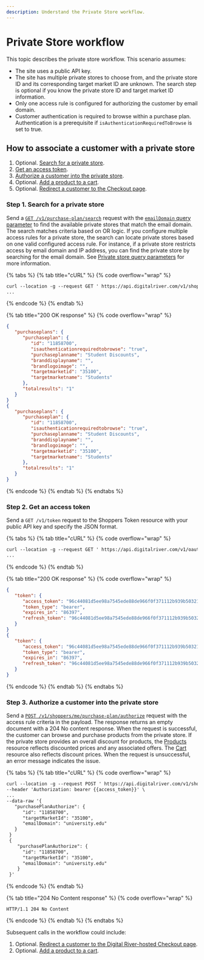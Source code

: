 ```yaml
---
description: Understand the Private Store workflow.
---
```


# Private Store workflow

This topic describes the private store workflow. This scenario assumes:

* The site uses a public API key.
* The site has multiple private stores to choose from, and the private store ID and its corresponding target market ID are unknown. The search step is optional if you know the private store ID and target market ID information.
* Only one access rule is configured for authorizing the customer by email domain.
* Customer authentication is required to browse within a purchase plan. Authentication is a prerequisite if `isAuthenticationRequiredToBrowse` is set to true.

## How to associate a customer with a private store

1. Optional. [Search for a private store](private-store-workflow.md#step-1.-search-for-a-private-store).
2. [Get an access token](private-store-workflow.md#step-2.-get-an-access-token).
3. [Authorize a customer into the private store](private-store-workflow.md#step-3.-authorize-a-customer-into-the-private-store).
4. Optional. [Add a product to a cart](../../cart/creating-or-updating-a-cart/adding-a-product-to-a-cart.md).
5. Optional. [Redirect a customer to the Checkout page](../../cart/redirecting-to-a-digital-river-hosted-cart.md).

### Step 1. Search for a private store

Send a [`GET /v1/purchase-plan/search`](https://www.digitalriver.com/docs/commerce-shopper-api/#tag/Purchase-Plan-Search/paths/\~1v1\~1shoppers\~1me\~1purchase-plan\~1search/get) request with the [`emailDomain` query parameter](../../../general-resources/shopper-apis-reference/private-store.md#email-domain) to find the available private stores that match the email domain. The search matches criteria based on OR logic. If you configure multiple access rules for a private store, the search can locate private stores based on one valid configured access rule. For instance, if a private store restricts access by email domain and IP address, you can find the private store by searching for the email domain. See [Private store query parameters](../../../general-resources/shopper-apis-reference/private-store.md#private-store-query-parameters) for more information.

{% tabs %}
{% tab title="cURL" %}
{% code overflow="wrap" %}
```html
curl --location -g --request GET ' https://api.digitalriver.com/v1/shoppers/me/purchase-plan/search? emailDomain=university.edu&apiKey=apiKey' \--header 'Authorization: bearer {{access_token}}' \ 
...
```
{% endcode %}
{% endtab %}

{% tab title="200 OK response" %}
{% code overflow="wrap" %}
```json
{
   "purchaseplans": {
      "purchaseplan": {
         "id": "11858700",
         "isauthenticationrequiredtobrowse": "true",
         "purchaseplanname": "Student Discounts",
         "branddisplayname": "",
         "brandlogoimage": "",
         "targetmarketid": "35100",
         "targetmarketname": "Students"
      },
      "totalresults": "1"
   }
}
{
   "purchaseplans": {
      "purchaseplan": {
         "id": "11858700",
         "isauthenticationrequiredtobrowse": "true",
         "purchaseplanname": "Student Discounts",
         "branddisplayname": "",
         "brandlogoimage": "",
         "targetmarketid": "35100",
         "targetmarketname": "Students"
      },
      "totalresults": "1"
   }
}
```
{% endcode %}
{% endtab %}
{% endtabs %}

### Step 2. Get an access token

Send a `GET /v1/token` request to the Shoppers Token resource with your public API key and specify the JSON format.&#x20;

{% tabs %}
{% tab title="cURL" %}
{% code overflow="wrap" %}
```html
curl --location -g --request GET ' https://api.digitalriver.com/v1/oauth20/token? apiKey=yourAPIkey&format=json' \--header 'Authorization: bearer {{access_token}}' \ 
...
```
{% endcode %}
{% endtab %}

{% tab title="200 OK response" %}
{% code overflow="wrap" %}
```json
{
   "token": {
      "access_token": "96c44081d5ee98a7545ede88de966f0f371112b939b503219575572b5054be5b52b...",
      "token_type": "bearer",
      "expires_in": "86397",
      "refresh_token": "96c44081d5ee98a7545ede88de966f0f371112b939b503219575572b5054be5b8f5..."
   }
}
{
   "token": {
      "access_token": "96c44081d5ee98a7545ede88de966f0f371112b939b503219575572b5054be5b52b...",
      "token_type": "bearer",
      "expires_in": "86397",
      "refresh_token": "96c44081d5ee98a7545ede88de966f0f371112b939b503219575572b5054be5b8f5..."
   }
}
```
{% endcode %}
{% endtab %}
{% endtabs %}

### Step 3. Authorize a customer into the private store

Send a [`POST /v1/shoppers/me/purchase-plan/authorize`](https://www.digitalriver.com/docs/commerce-shopper-api/#tag/Purchase-Plan-Authorize/paths/\~1v1\~1shoppers\~1me\~1purchase-plan\~1authorize/post) request with the access rule criteria in the payload. The response returns an empty document with a 204 No content response. When the request is successful, the customer can browse and purchase products from the private store. If the private store provides an overall discount for products, the [Products](https://www.digitalriver.com/docs/commerce-shopper-api/#tag/Products) resource reflects discounted prices and any associated offers. The [Cart](https://www.digitalriver.com/docs/commerce-shopper-api/#tag/Apply-Shopper) resource also reflects discount prices. When the request is unsuccessful, an error message indicates the issue.

{% tabs %}
{% tab title="cURL" %}
{% code overflow="wrap" %}
```html
curl --location -g --request POST ' https://api.digitalriver.com/v1/shoppers/me/purchase-plan/authorize' \
--header 'Authorization: bearer {{access_token}}' \ 
...
--data-raw '{
   "purchasePlanAuthorize": {
      "id": "11858700",
      "targetMarketId": "35100",
      "emailDomain": "university.edu"
   }
 }
 {
    "purchasePlanAuthorize": {
      "id": "11858700",
      "targetMarketId": "35100",
      "emailDomain": "university.edu"
    }
 }'
```
{% endcode %}
{% endtab %}

{% tab title="204 No Content response" %}
{% code overflow="wrap" %}
```
HTTP/1.1 204 No Content
```
{% endcode %}
{% endtab %}
{% endtabs %}

Subsequent calls in the workflow could include:

1. Optional. [Redirect a customer to the Digital River-hosted Checkout page](../../cart/redirecting-to-a-digital-river-hosted-cart.md).
2. Optional. [Add a product to a cart](../../cart/creating-or-updating-a-cart/adding-a-product-to-a-cart.md).
